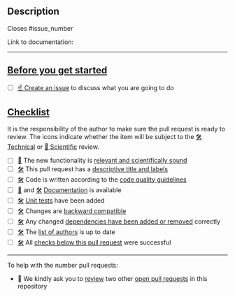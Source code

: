 <!--
    Thank you for contributing to our project!

    Please do not delete this text completely, but read the text below and keep
    items that seem relevant. If in doubt, just keep everything and add your
    own text at the top, a reviewer will update the checklist for you.

-->

## Description

<!--
    Please describe your changes here, especially focusing on why this pull
    request makes ESMValCore better and what problem it solves.

    Before you start, please read our contribution guidelines: https://docs.esmvaltool.org/projects/ESMValCore/en/latest/contributing.html

    Please fill in the GitHub issue that is closed by this pull request,
    e.g. Closes #1903
-->

Closes #issue_number

Link to documentation:

***

## [Before you get started](https://docs.esmvaltool.org/projects/ESMValCore/en/latest/contributing.html#getting-started)

- [ ] [☝ Create an issue](https://github.com/ESMValGroup/ESMValCore/issues) to discuss what you are going to do

## [Checklist](https://docs.esmvaltool.org/projects/ESMValCore/en/latest/contributing.html#checklist-for-pull-requests)

It is the responsibility of the author to make sure the pull request is ready to review. The icons indicate whether the item will be subject to the [🛠 Technical][1] or [🧪 Scientific][2] review.

<!-- The next two lines turn the 🛠 and 🧪 below into hyperlinks -->
[1]: https://docs.esmvaltool.org/en/latest/community/review.html#technical-review
[2]: https://docs.esmvaltool.org/en/latest/community/review.html#scientific-review

- [ ] [🧪][2] The new functionality is [relevant and scientifically sound](https://docs.esmvaltool.org/projects/ESMValCore/en/latest/contributing.html#scientific-relevance)
- [ ] [🛠][1] This pull request has a [descriptive title and labels](https://docs.esmvaltool.org/projects/ESMValCore/en/latest/contributing.html#pull-request-title-and-label)
- [ ] [🛠][1] Code is written according to the [code quality guidelines](https://docs.esmvaltool.org/projects/ESMValCore/en/latest/contributing.html#code-quality)
- [ ] [🧪][2] and [🛠][1] [Documentation](https://docs.esmvaltool.org/projects/ESMValCore/en/latest/contributing.html#documentation) is available
- [ ] [🛠][1] [Unit tests](https://docs.esmvaltool.org/projects/ESMValCore/en/latest/contributing.html#tests) have been added
- [ ] [🛠][1] Changes are [backward compatible](https://docs.esmvaltool.org/projects/ESMValCore/en/latest/contributing.html#backward-compatibility)
- [ ] [🛠][1] Any changed [dependencies have been added or removed](https://docs.esmvaltool.org/projects/ESMValCore/en/latest/contributing.html#dependencies) correctly
- [ ] [🛠][1] The [list of authors](https://docs.esmvaltool.org/projects/ESMValCore/en/latest/contributing.html#list-of-authors) is up to date
- [ ] [🛠][1] All [checks below this pull request](https://docs.esmvaltool.org/projects/ESMValCore/en/latest/contributing.html#pull-request-checks) were successful

***

To help with the number pull requests:

- 🙏 We kindly ask you to [review](https://docs.esmvaltool.org/en/latest/community/review.html#review-of-pull-requests) two other [open pull requests](https://github.com/ESMValGroup/ESMValCore/pulls) in this repository

